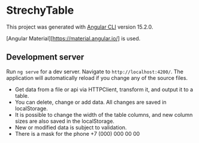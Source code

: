 # StrechyTable
This project was generated with [Angular CLI](https://github.com/angular/angular-cli) version 15.2.0.

[Angular Material][https://material.angular.io/] is used.

## Development server
Run `ng serve` for a dev server. Navigate to `http://localhost:4200/`. The application will automatically reload if you change any of the source files.


* Get data from a file or api via HTTPClient, transform it, and output it to a table.
* You can delete, change or add data. All changes are saved in localStorage.
* It is possible to change the width of the table columns, and new column sizes are also saved in the localStorage.
* New or modified data is subject to validation.
* There is a mask for the phone +7 (000) 000 00 00
